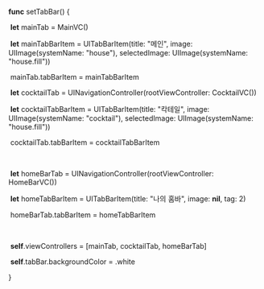 **func** setTabBar() {

​    **let** mainTab = MainVC()

​    **let** mainTabBarItem = UITabBarItem(title: "메인", image: UIImage(systemName: "house"), selectedImage: UIImage(systemName: "house.fill"))

​    mainTab.tabBarItem = mainTabBarItem

   

​    **let** cocktailTab = UINavigationController(rootViewController: CocktailVC())

​    **let** cocktailTabBarItem = UITabBarItem(title: "칵테일", image: UIImage(systemName: "cocktail"), selectedImage: UIImage(systemName: "house.fill"))

​    cocktailTab.tabBarItem = cocktailTabBarItem

​     

​    **let** homeBarTab = UINavigationController(rootViewController: HomeBarVC())

​    **let** homeTabBarItem = UITabBarItem(title: "나의 홈바", image: **nil**, tag: 2)

​    homeBarTab.tabBarItem = homeTabBarItem

​     

​    **self**.viewControllers = [mainTab, cocktailTab, homeBarTab]

​    **self**.tabBar.backgroundColor = .white

  }